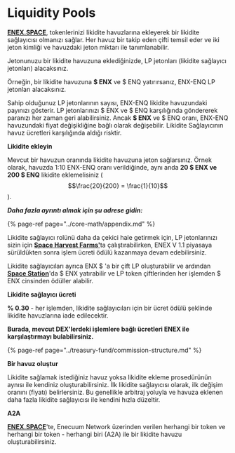 # Liquidity Pools

[**ENEX.SPACE**](https://enex.space/), tokenlerinizi likidite havuzlarına ekleyerek bir likidite sağlayıcısı olmanızı sağlar. Her havuz bir takip eden çifti temsil eder ve iki jeton kimliği ve havuzdaki jeton miktarı ile tanımlanabilir.

Jetonunuzu bir likidite havuzuna eklediğinizde, LP jetonları \(likidite sağlayıcı jetonları\) alacaksınız.

Örneğin, bir likidite havuzuna **$ ENX** ve $ ENQ yatırırsanız, ENX-ENQ LP jetonları alacaksınız.

Sahip olduğunuz LP jetonlarının sayısı, ENX-ENQ likidite havuzundaki payınızı gösterir. LP jetonlarınızı $ ENX ve $ ENQ karşılığında göndererek paranızı her zaman geri alabilirsiniz. Ancak **$ ENX** ve $ ENQ oranı, ENX-ENQ havuzundaki fiyat değişikliğine bağlı olarak değişebilir. Likidite Sağlayıcının havuz ücretleri karşılığında aldığı risktir.

**Likidite ekleyin**

Mevcut bir havuzun oranında likidite havuzuna jeton sağlarsınız. Örnek olarak, havuzda 1:10 ENX-ENQ oranı verildiğinde, aynı anda **20 $ ENX ve 200 $ ENQ** likidite eklemelisiniz  \($$\frac{20}{200} = \frac{1}{10}$$ \).

_**Daha fazla ayrıntı almak için şu adrese gidin:**_

{% page-ref page="../core-math/appendix.md" %}

Likidite sağlayıcı rolünü daha da çekici hale getirmek için, LP jetonlarınızı sizin için [**Space Harvest Farms'**](../yield-farming-space-harvest-farm.md)ta çalıştırabilirken, ENEX V 1.1 piyasaya sürüldükten sonra işlem ücreti ödülü kazanmaya devam edebilirsiniz.

Likidite sağlayıcıları ayrıca ENX $ 'a bir çift LP oluşturabilir ve ardından [**Space Station**](../space-station-pool.md)'da $ ENX yatırabilir ve LP token çiftlerinden her işlemden $ ENX cinsinden ödüller alabilir.

**Likidite sağlayıcı ücreti**

**% 0.30** - her işlemden, likidite sağlayıcıları için bir ücret ödülü şeklinde likidite havuzlarına iade edilecektir.

**Burada, mevcut DEX'lerdeki işlemlere bağlı ücretleri ENEX ile karşılaştırmayı bulabilirsiniz.**

{% page-ref page="../treasury-fund/commission-structure.md" %}



**Bir havuz oluştur**

Likidite sağlamak istediğiniz havuz yoksa likidite ekleme prosedürünün aynısı ile kendiniz oluşturabilirsiniz. İlk likidite sağlayıcısı olarak, ilk değişim oranını \(fiyatı\) belirlersiniz. Bu genellikle arbitraj yoluyla ve havuza eklenen daha fazla likidite sağlayıcısı ile kendini hızla düzeltir.

**A2A**

[**ENEX.SPACE**](https://enex.space/)'te, Enecuum Network üzerinden verilen herhangi bir token ve herhangi bir token - herhangi biri \(A2A\) ile bir likidite havuzu oluşturabilirsiniz.




